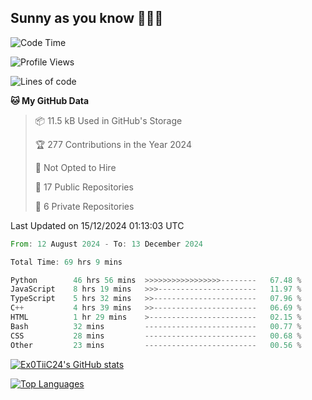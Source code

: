 ## Sunny as you know 🫨🫨👋

<!--START_SECTION:waka-->
![Code Time](http://img.shields.io/badge/Code%20Time-69%20hrs%2033%20mins-blue)

![Profile Views](http://img.shields.io/badge/Profile%20Views-22-blue)

![Lines of code](https://img.shields.io/badge/From%20Hello%20World%20I%27ve%20Written-204.0%20thousand%20lines%20of%20code-blue)

**🐱 My GitHub Data** 

> 📦 11.5 kB Used in GitHub's Storage 
 > 
> 🏆 277 Contributions in the Year 2024
 > 
> 🚫 Not Opted to Hire
 > 
> 📜 17 Public Repositories 
 > 
> 🔑 6 Private Repositories 
 > 

 Last Updated on 15/12/2024 01:13:03 UTC
<!--END_SECTION:waka-->

<!--START_SECTION:code-->

```rust
From: 12 August 2024 - To: 13 December 2024

Total Time: 69 hrs 9 mins

Python        46 hrs 56 mins  >>>>>>>>>>>>>>>>>--------   67.48 %
JavaScript    8 hrs 19 mins   >>>----------------------   11.97 %
TypeScript    5 hrs 32 mins   >>-----------------------   07.96 %
C++           4 hrs 39 mins   >>-----------------------   06.69 %
HTML          1 hr 29 mins    >------------------------   02.15 %
Bash          32 mins         -------------------------   00.77 %
CSS           28 mins         -------------------------   00.68 %
Other         23 mins         -------------------------   00.56 %
```

<!--END_SECTION:code-->
<a href="http://www.github.com/Ex0TiiC24"><img src="https://github-readme-stats.vercel.app/api?username=Ex0TiiC24&show_icons=true&hide=&count_private=true&title_color=0891b2&text_color=ffffff&icon_color=0891b2&bg_color=1c1917&hide_border=true&show_icons=true" alt="Ex0TiiC24's GitHub stats" /></a>

<a href="https://github.com/Ex0TiiC24" align="left"><img src="https://github-readme-stats.vercel.app/api/top-langs/?username=Ex0TiiC24&langs_count=10&title_color=0891b2&text_color=ffffff&icon_color=0891b2&bg_color=1c1917&hide_border=true&locale=en&custom_title=Top%20%Languages" alt="Top Languages" /></a>

